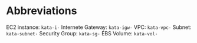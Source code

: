# Abbreviations

EC2 instance: `kata-i-`
Internete Gateway: `kata-igw-`
VPC: `kata-vpc-`
Subnet: `kata-subnet-`
Security Group: `kata-sg-`
EBS Volume: `kata-vol-`
